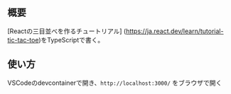 ## 概要
[Reactの三目並べを作るチュートリアル] (https://ja.react.dev/learn/tutorial-tic-tac-toe)をTypeScriptで書く。

## 使い方
VSCodeのdevcontainerで開き、`http://localhost:3000/` をブラウザで開く

